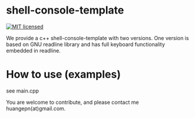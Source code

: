 shell-console-template
=================
[![MIT licensed](https://img.shields.io/badge/license-MIT-blue.svg)](./LICENSE)

We provide a c++ shell-console-template with two versions.
One version is based on GNU readline library and has full keyboard functionality embedded in readline.


# How to use (examples)

see main.cpp


You are welcome to contribute, and please contact me huangepn(at)gmail.com.
